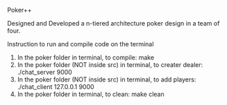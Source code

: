 Poker++

Designed and Developed a n-tiered architecture poker design in a team of four. 

Instruction to run and compile code on the terminal

1. In the poker folder in terminal, to compile: make
2. In the poker folder (NOT inside src) in terminal, to creater dealer: ./chat_server 9000
3. In the poker folder (NOT inside src) in terminal, to add players: ./chat_client 127.0.0.1 9000
4. In the poker folder in terminal, to clean: make clean
